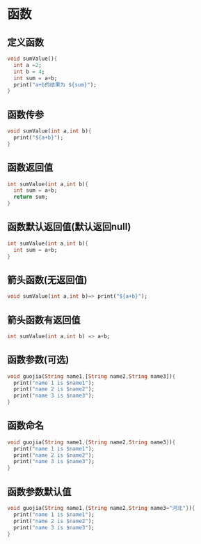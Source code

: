 #  函数

## 定义函数

```dart
void sumValue(){
  int a =2;
  int b = 4;
  int sum = a+b;
  print("a+b的结果为 ${sum}");
}
```

## 函数传参

```dart
void sumValue(int a,int b){
  print("${a+b}");
}
```

## 函数返回值

```dart
int sumValue(int a,int b){
  int sum = a+b;
  return sum;
}
```

## 函数默认返回值(默认返回null)

```dart
int sumValue(int a,int b){
  int sum = a+b;
}
```

## 箭头函数(无返回值)

```dart
void sumValue(int a,int b)=> print("${a+b}");
```

## 箭头函数有返回值

```dart
int sumValue(int a,int b) => a+b;
```

## 函数参数(可选)

```dart
void guojia(String name1,[String name2,String name3]){
  print("name 1 is $name1");
  print("name 2 is $name2");
  print("name 3 is $name3");
}
```

## 函数命名

```dart
void guojia(String name1,{String name2,String name3}){
  print("name 1 is $name1");
  print("name 2 is $name2");
  print("name 3 is $name3");
}
```

## 函数参数默认值

```dart
void guojia(String name1,{String name2,String name3="河北"}){
  print("name 1 is $name1");
  print("name 2 is $name2");
  print("name 3 is $name3");
}
```

